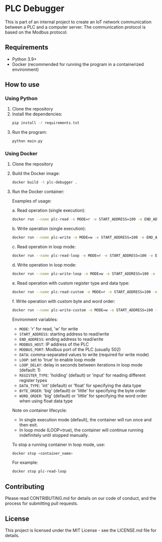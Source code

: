 # PLC Debugger

This is part of an internal project to create an IoT network communication between a PLC and a computer server. The communication protocol is based on the Modbus protocol.

## Requirements

- Python 3.9+
- Docker (recommended for running the program in a containerized environment)

## How to use

### Using Python

1. Clone the repository
2. Install the dependencies:
   ```bash
   pip install -r requirements.txt
   ```
3. Run the program:
   ```bash
   python main.py
   ```

### Using Docker

1. Clone the repository
2. Build the Docker image:
   ```bash
   docker build -t plc-debugger .
   ```
3. Run the Docker container:

   Examples of usage:

   a. Read operation (single execution):
   ```bash
   docker run --name plc-read -e MODE=r -e START_ADDRESS=100 -e END_ADDRESS=105 -e MODBUS_HOST=192.168.1.100 -e MODBUS_PORT=502 plc-debugger
   ```

   b. Write operation (single execution):
   ```bash
   docker run --name plc-write -e MODE=w -e START_ADDRESS=100 -e END_ADDRESS=105 -e DATA="1,2,3,4,5,6" -e MODBUS_HOST=192.168.1.100 -e MODBUS_PORT=502 plc-debugger
   ```

   c. Read operation in loop mode:
   ```bash
   docker run --name plc-read-loop -e MODE=r -e START_ADDRESS=100 -e END_ADDRESS=105 -e MODBUS_HOST=192.168.1.100 -e MODBUS_PORT=502 -e LOOP=true -e LOOP_DELAY=5 plc-debugger
   ```

   d. Write operation in loop mode:
   ```bash
   docker run --name plc-write-loop -e MODE=w -e START_ADDRESS=100 -e END_ADDRESS=105 -e DATA="1,2,3,4,5,6" -e MODBUS_HOST=192.168.1.100 -e MODBUS_PORT=502 -e LOOP=true -e LOOP_DELAY=10 plc-debugger
   ```

   e. Read operation with custom register type and data type:
   ```bash
   docker run --name plc-read-custom -e MODE=r -e START_ADDRESS=100 -e END_ADDRESS=105 -e MODBUS_HOST=192.168.1.100 -e MODBUS_PORT=502 -e REGISTER_TYPE=input -e DATA_TYPE=float plc-debugger
   ```

   f. Write operation with custom byte and word order:
   ```bash
   docker run --name plc-write-custom -e MODE=w -e START_ADDRESS=100 -e END_ADDRESS=105 -e DATA="1.5,2.7,3.14" -e MODBUS_HOST=192.168.1.100 -e MODBUS_PORT=502 -e DATA_TYPE=float -e BYTE_ORDER=little -e WORD_ORDER=little plc-debugger
   ```

   Environment variables:
   - `MODE`: 'r' for read, 'w' for write
   - `START_ADDRESS`: starting address to read/write
   - `END_ADDRESS`: ending address to read/write
   - `MODBUS_HOST`: IP address of the PLC
   - `MODBUS_PORT`: Modbus port of the PLC (usually 502)
   - `DATA`: comma-separated values to write (required for write mode)
   - `LOOP`: set to 'true' to enable loop mode
   - `LOOP_DELAY`: delay in seconds between iterations in loop mode (default: 1)
   - `REGISTER_TYPE`: 'holding' (default) or 'input' for reading different register types
   - `DATA_TYPE`: 'int' (default) or 'float' for specifying the data type
   - `BYTE_ORDER`: 'big' (default) or 'little' for specifying the byte order
   - `WORD_ORDER`: 'big' (default) or 'little' for specifying the word order when using float data type

   Note on container lifecycle:
   - In single execution mode (default), the container will run once and then exit.
   - In loop mode (LOOP=true), the container will continue running indefinitely until stopped manually.

   To stop a running container in loop mode, use:
   ```bash
   docker stop <container_name>
   ```
   For example:
   ```bash
   docker stop plc-read-loop
   ```

## Contributing

Please read CONTRIBUTING.md for details on our code of conduct, and the process for submitting pull requests.

## License

This project is licensed under the MIT License - see the LICENSE.md file for details.


